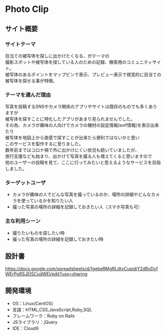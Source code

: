 # Photo Clip

## サイト概要


### サイトテーマ

目当ての被写体を探しに出かけたくなる、がテーマの<br>
撮影スポットや被写体を探している人のための記録、検索用のコミュニティサイト。<br>
被写体のあるポイントをマップピンで表示、プレビュー表示で視覚的に目当ての被写体を探せる事が特徴。


### テーマを選んだ理由

写真を投稿するSNSやカメラ関係のアプリやサイトは既存のものでも多くありますが<br>
被写体を探すことに特化したアプリがあまり見られませんでした。<br>
その為、カメラが趣味の人向けでカメラの機材の設定情報(exif情報)を表示出来たり<br>
被写体を地図上から直感で探すことが出来たら便利ではないかと思い<br>
このサービスを製作するに至りました。<br>
数年前まではコロナ禍で外に出かけにくい状況も続いていましたが、<br>
旅行支援なども始まり、出かけて写真を撮る人も増えてくると思いますので<br>
他のユーザーの投稿を見て、ここに行ってみたいと思えるようなサービスを目指しました。


### ターゲットユーザ
- カメラが趣味の人でどんな写真を撮っているのか、場所の詳細やどんなカメラを使っているかを知りたい人
- 撮った写真の場所の詳細を記録しておきたい人（スマホ写真も可）

### 主な利用シーン
- 撮りたいものを探したい時
- 撮った写真の場所の詳細を記録しておきたい時

## 設計書
https://docs.google.com/spreadsheets/d/1gebeRMgRLdtvCupidjY2dBvDyfWErPpRSJEISCudWEI/edit?usp=sharing

## 開発環境
- OS：Linux(CentOS)
- 言語：HTML,CSS,JavaScript,Ruby,SQL
- フレームワーク：Ruby on Rails
- JSライブラリ：jQuery
- IDE：Cloud9